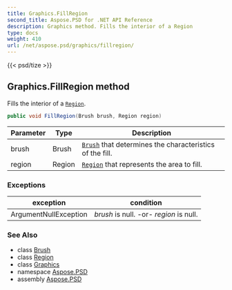 ```yaml
---
title: Graphics.FillRegion
second_title: Aspose.PSD for .NET API Reference
description: Graphics method. Fills the interior of a Region
type: docs
weight: 410
url: /net/aspose.psd/graphics/fillregion/
---
```

{{< psd/tize >}}
## Graphics.FillRegion method

Fills the interior of a [`Region`](../../region/).

```csharp
public void FillRegion(Brush brush, Region region)
```

| Parameter | Type | Description |
| --- | --- | --- |
| brush | Brush | [`Brush`](../../brush/) that determines the characteristics of the fill. |
| region | Region | [`Region`](../../region/) that represents the area to fill. |

### Exceptions

| exception | condition |
| --- | --- |
| ArgumentNullException | *brush* is null. -or- *region* is null. |

### See Also

* class [Brush](../../brush/)
* class [Region](../../region/)
* class [Graphics](../)
* namespace [Aspose.PSD](../../../aspose.psd/)
* assembly [Aspose.PSD](../../../)



